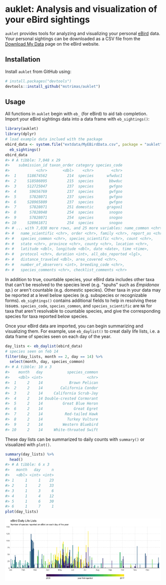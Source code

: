 <!-- README.md is generated from README.Rmd. Please edit that file -->
auklet: Analysis and visualization of your eBird sightings
==========================================================

`auklet` provides tools for analyzing and visualizing your personal [eBird](http://ebird.org) data. Your personal sightings can be downloaded as a CSV file from the [Download My Data](http://ebird.org/ebird/downloadMyData) page on the eBird website.

Installation
------------

Install `auklet` from GitHub using:

``` r
# install.packages("devtools")
devtools::install_github("mstrimas/auklet")
```

Usage
-----

All functions in `auklet` begin with `eb_` (for eBird) to aid tab completion. Import your eBird sightings data into a data frame with `eb_sightings()`:

``` r
library(auklet)
library(dplyr)
# load example data inclued with the package
ebird_data <- system.file("extdata/MyEBirdData.csv", package = "auklet") %>%
  eb_sightings()
ebird_data
#> # A tibble: 7,048 x 29
#>    submission_id taxon_order category species_code
#>            <chr>       <dbl>    <chr>        <chr>
#>  1     S18674562         214  species      wfwduc1
#>  2     S18586095         215  species       bbwduc
#>  3     S12725047         237  species       gwfgoo
#>  4      S9656769         237  species       gwfgoo
#>  5      S7828071         237  species       gwfgoo
#>  6     S28965809         237  species       gwfgoo
#>  7      S7828071         251 domestic      gragoo1
#>  8      S7828048         254  species       snogoo
#>  9      S7828071         254  species       snogoo
#> 10     S28961871         254  species       snogoo
#> # ... with 7,038 more rows, and 25 more variables: name_common <chr>,
#> #   name_scientific <chr>, order <chr>, family <chr>, report_as <chr>,
#> #   species_common <chr>, species_scientific <chr>, count <chr>,
#> #   state <chr>, province <chr>, county <chr>, location <chr>,
#> #   latitude <dbl>, longitude <dbl>, date <date>, time <time>,
#> #   protocol <chr>, duration <int>, all_obs_reported <lgl>,
#> #   distance_traveled <dbl>, area_covered <chr>,
#> #   number_of_observers <int>, breeding_code <chr>,
#> #   species_comments <chr>, checklist_comments <chr>
```

In addition to true, countable species, your eBird data includes other taxa that can't be resolved to the species level (e.g. "spuhs" such as *Empidonax sp.*) or aren't countable (e.g. domestic species). Other taxa in your data may be reported at a level below species (e.g. subspecies or recognizable forms). `eb_sightings()` contains additional fields to help in resolving these issues. `species_code`, `species_common`, and `species_scientific` are `NA` for taxa that aren't resolvable to countable species, and give the corresponding species for taxa reported below species.

Once your eBird data are imported, you can begin summarizing and visualizing them. For example, use `eb_daylist()` to creat daily life lists, i.e. a data frame of species seen on each day of the year.

``` r
day_lists <- eb_daylist(ebird_data)
# species seen on feb 14
filter(day_lists, month == 2, day == 14) %>% 
  select(month, day, species_common)
#> # A tibble: 10 x 3
#>    month   day           species_common
#>    <dbl> <int>                    <chr>
#>  1     2    14            Brown Pelican
#>  2     2    14        California Condor
#>  3     2    14     California Scrub-Jay
#>  4     2    14 Double-crested Cormorant
#>  5     2    14         Great Blue Heron
#>  6     2    14              Great Egret
#>  7     2    14          Red-tailed Hawk
#>  8     2    14           Turkey Vulture
#>  9     2    14         Western Bluebird
#> 10     2    14     White-throated Swift
```

These day lists can be summarized to daily counts with `summary()` or visualized with `plot()`.

``` r
summary(day_lists) %>% 
  head()
#> # A tibble: 6 x 3
#>   month   day     n
#>   <dbl> <int> <int>
#> 1     1     1    23
#> 2     1     2    33
#> 3     1     3     6
#> 4     1     4    12
#> 5     1     6    30
#> 6     1     7     1
plot(day_lists)
```

<img src="README-summ-plot-1.png" style="display: block; margin: auto;" />
